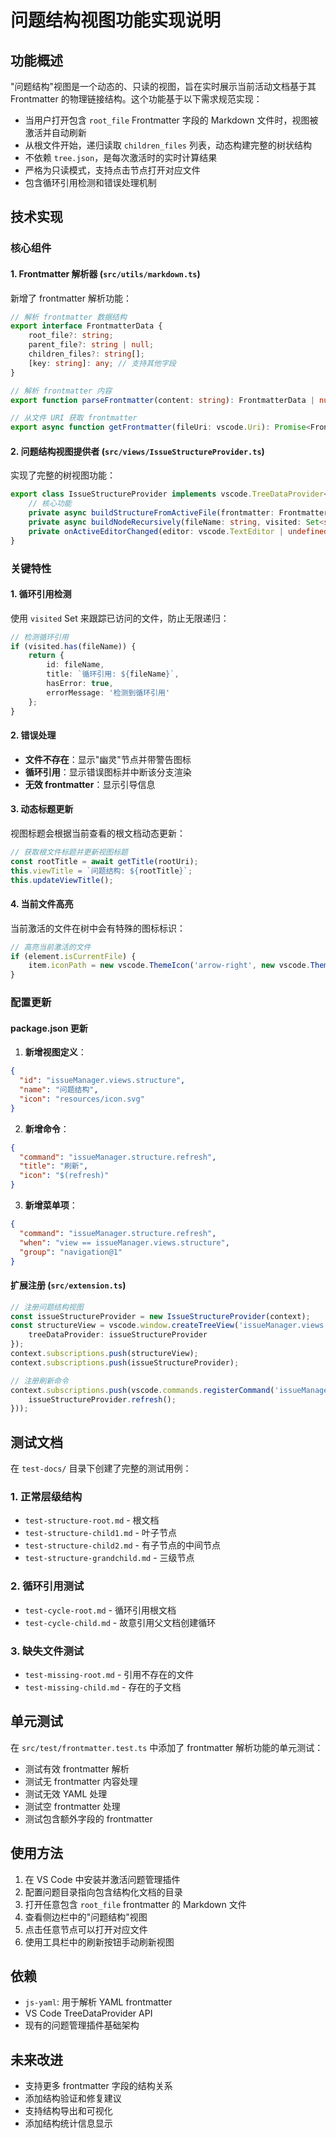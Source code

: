 # 问题结构视图功能实现说明

## 功能概述

"问题结构"视图是一个动态的、只读的视图，旨在实时展示当前活动文档基于其 Frontmatter 的物理链接结构。这个功能基于以下需求规范实现：

- 当用户打开包含 `root_file` Frontmatter 字段的 Markdown 文件时，视图被激活并自动刷新
- 从根文件开始，递归读取 `children_files` 列表，动态构建完整的树状结构
- 不依赖 `tree.json`，是每次激活时的实时计算结果
- 严格为只读模式，支持点击节点打开对应文件
- 包含循环引用检测和错误处理机制

## 技术实现

### 核心组件

#### 1. Frontmatter 解析器 (`src/utils/markdown.ts`)

新增了 frontmatter 解析功能：

```typescript
// 解析 frontmatter 数据结构
export interface FrontmatterData {
    root_file?: string;
    parent_file?: string | null;
    children_files?: string[];
    [key: string]: any; // 支持其他字段
}

// 解析 frontmatter 内容
export function parseFrontmatter(content: string): FrontmatterData | null

// 从文件 URI 获取 frontmatter
export async function getFrontmatter(fileUri: vscode.Uri): Promise<FrontmatterData | null>
```

#### 2. 问题结构视图提供者 (`src/views/IssueStructureProvider.ts`)

实现了完整的树视图功能：

```typescript
export class IssueStructureProvider implements vscode.TreeDataProvider<IssueStructureNode> {
    // 核心功能
    private async buildStructureFromActiveFile(frontmatter: FrontmatterData)
    private async buildNodeRecursively(fileName: string, visited: Set<string>)
    private onActiveEditorChanged(editor: vscode.TextEditor | undefined)
}
```

### 关键特性

#### 1. 循环引用检测

使用 `visited` Set 来跟踪已访问的文件，防止无限递归：

```typescript
// 检测循环引用
if (visited.has(fileName)) {
    return {
        id: fileName,
        title: `循环引用: ${fileName}`,
        hasError: true,
        errorMessage: '检测到循环引用'
    };
}
```

#### 2. 错误处理

- **文件不存在**：显示"幽灵"节点并带警告图标
- **循环引用**：显示错误图标并中断该分支渲染
- **无效 frontmatter**：显示引导信息

#### 3. 动态标题更新

视图标题会根据当前查看的根文档动态更新：

```typescript
// 获取根文件标题并更新视图标题
const rootTitle = await getTitle(rootUri);
this.viewTitle = `问题结构: ${rootTitle}`;
this.updateViewTitle();
```

#### 4. 当前文件高亮

当前激活的文件在树中会有特殊的图标标识：

```typescript
// 高亮当前激活的文件
if (element.isCurrentFile) {
    item.iconPath = new vscode.ThemeIcon('arrow-right', new vscode.ThemeColor('list.highlightForeground'));
}
```

### 配置更新

#### package.json 更新

1. **新增视图定义**：
```json
{
  "id": "issueManager.views.structure",
  "name": "问题结构",
  "icon": "resources/icon.svg"
}
```

2. **新增命令**：
```json
{
  "command": "issueManager.structure.refresh",
  "title": "刷新",
  "icon": "$(refresh)"
}
```

3. **新增菜单项**：
```json
{
  "command": "issueManager.structure.refresh",
  "when": "view == issueManager.views.structure",
  "group": "navigation@1"
}
```

#### 扩展注册 (`src/extension.ts`)

```typescript
// 注册问题结构视图
const issueStructureProvider = new IssueStructureProvider(context);
const structureView = vscode.window.createTreeView('issueManager.views.structure', {
    treeDataProvider: issueStructureProvider
});
context.subscriptions.push(structureView);
context.subscriptions.push(issueStructureProvider);

// 注册刷新命令
context.subscriptions.push(vscode.commands.registerCommand('issueManager.structure.refresh', () => {
    issueStructureProvider.refresh();
}));
```

## 测试文档

在 `test-docs/` 目录下创建了完整的测试用例：

### 1. 正常层级结构
- `test-structure-root.md` - 根文档
- `test-structure-child1.md` - 叶子节点
- `test-structure-child2.md` - 有子节点的中间节点
- `test-structure-grandchild.md` - 三级节点

### 2. 循环引用测试
- `test-cycle-root.md` - 循环引用根文档
- `test-cycle-child.md` - 故意引用父文档创建循环

### 3. 缺失文件测试
- `test-missing-root.md` - 引用不存在的文件
- `test-missing-child.md` - 存在的子文档

## 单元测试

在 `src/test/frontmatter.test.ts` 中添加了 frontmatter 解析功能的单元测试：

- 测试有效 frontmatter 解析
- 测试无 frontmatter 内容处理
- 测试无效 YAML 处理
- 测试空 frontmatter 处理
- 测试包含额外字段的 frontmatter

## 使用方法

1. 在 VS Code 中安装并激活问题管理插件
2. 配置问题目录指向包含结构化文档的目录
3. 打开任意包含 `root_file` frontmatter 的 Markdown 文件
4. 查看侧边栏中的"问题结构"视图
5. 点击任意节点可以打开对应文件
6. 使用工具栏中的刷新按钮手动刷新视图

## 依赖

- `js-yaml`: 用于解析 YAML frontmatter
- VS Code TreeDataProvider API
- 现有的问题管理插件基础架构

## 未来改进

- 支持更多 frontmatter 字段的结构关系
- 添加结构验证和修复建议
- 支持结构导出和可视化
- 添加结构统计信息显示
